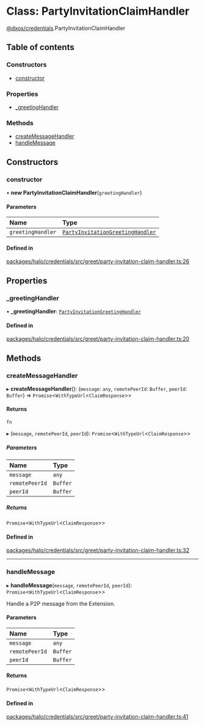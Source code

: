# Class: PartyInvitationClaimHandler

[@dxos/credentials](../modules/dxos_credentials.md).PartyInvitationClaimHandler

## Table of contents

### Constructors

- [constructor](dxos_credentials.PartyInvitationClaimHandler.md#constructor)

### Properties

- [\_greetingHandler](dxos_credentials.PartyInvitationClaimHandler.md#_greetinghandler)

### Methods

- [createMessageHandler](dxos_credentials.PartyInvitationClaimHandler.md#createmessagehandler)
- [handleMessage](dxos_credentials.PartyInvitationClaimHandler.md#handlemessage)

## Constructors

### constructor

• **new PartyInvitationClaimHandler**(`greetingHandler`)

#### Parameters

| Name | Type |
| :------ | :------ |
| `greetingHandler` | [`PartyInvitationGreetingHandler`](../modules/dxos_credentials.md#partyinvitationgreetinghandler) |

#### Defined in

[packages/halo/credentials/src/greet/party-invitation-claim-handler.ts:26](https://github.com/dxos/dxos/blob/32ae9b579/packages/halo/credentials/src/greet/party-invitation-claim-handler.ts#L26)

## Properties

### \_greetingHandler

• **\_greetingHandler**: [`PartyInvitationGreetingHandler`](../modules/dxos_credentials.md#partyinvitationgreetinghandler)

#### Defined in

[packages/halo/credentials/src/greet/party-invitation-claim-handler.ts:20](https://github.com/dxos/dxos/blob/32ae9b579/packages/halo/credentials/src/greet/party-invitation-claim-handler.ts#L20)

## Methods

### createMessageHandler

▸ **createMessageHandler**(): (`message`: `any`, `remotePeerId`: `Buffer`, `peerId`: `Buffer`) => `Promise`<`WithTypeUrl`<`ClaimResponse`\>\>

#### Returns

`fn`

▸ (`message`, `remotePeerId`, `peerId`): `Promise`<`WithTypeUrl`<`ClaimResponse`\>\>

##### Parameters

| Name | Type |
| :------ | :------ |
| `message` | `any` |
| `remotePeerId` | `Buffer` |
| `peerId` | `Buffer` |

##### Returns

`Promise`<`WithTypeUrl`<`ClaimResponse`\>\>

#### Defined in

[packages/halo/credentials/src/greet/party-invitation-claim-handler.ts:32](https://github.com/dxos/dxos/blob/32ae9b579/packages/halo/credentials/src/greet/party-invitation-claim-handler.ts#L32)

___

### handleMessage

▸ **handleMessage**(`message`, `remotePeerId`, `peerId`): `Promise`<`WithTypeUrl`<`ClaimResponse`\>\>

Handle a P2P message from the Extension.

#### Parameters

| Name | Type |
| :------ | :------ |
| `message` | `any` |
| `remotePeerId` | `Buffer` |
| `peerId` | `Buffer` |

#### Returns

`Promise`<`WithTypeUrl`<`ClaimResponse`\>\>

#### Defined in

[packages/halo/credentials/src/greet/party-invitation-claim-handler.ts:41](https://github.com/dxos/dxos/blob/32ae9b579/packages/halo/credentials/src/greet/party-invitation-claim-handler.ts#L41)

